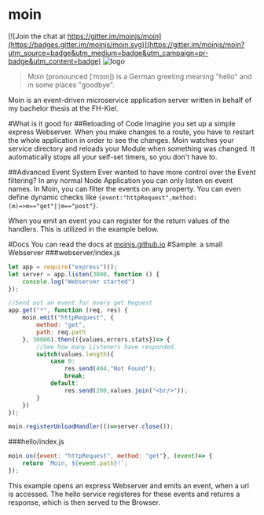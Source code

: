 # moin

[![Join the chat at https://gitter.im/moinjs/moin](https://badges.gitter.im/moinjs/moin.svg)](https://gitter.im/moinjs/moin?utm_source=badge&utm_medium=badge&utm_campaign=pr-badge&utm_content=badge)
![logo](https://raw.githubusercontent.com/moinjs/moin/master/logo.png)
>Moin (pronounced [ˈmɔɪn]) is a German greeting meaning "hello" and in some places "goodbye".

Moin is an event-driven microservice application server written in behalf of my bachelor thesis at the FH-Kiel.

#What is it good for
##Reloading of Code
Imagine you set up a simple express Webserver. When you make changes to a route, you have to restart the whole application in order to see the changes.
Moin watches your service directory and reloads your Module when something was changed. It automatically stops all your self-set timers, so you don't have to.

##Advanced Event System
Ever wanted to have more control over the Event filtering? In any normal Node Application you can only listen on event names.
In Moin, you can filter the events on any property. You can even define dynamic checks like `{event:"httpRequest",method:(m)=>m=="get"||m=="post"}`.
 
When you emit an event you can register for the return values of the handlers. This is utilized in the example below.

#Docs
You can read the docs at [moinjs.github.io](http://moinjs.github.io)
#Sample: a small Webserver
###webserver/index.js
````javascript
let app = require("express")();
let server = app.listen(3000, function () {
    console.log("Webserver started")
});

//Send out an event for every get Reguest
app.get("*", function (req, res) {
    moin.emit("httpRequest", {
        method: "get",
        path: req.path
    }, 30000).then(({values,errors,stats})=> {
        //See how many Listeners have responded.
        switch(values.length){
            case 0:
                res.send(404,"Not Found");
                break;
            default:
                res.send(200,values.join("<br/>"));
        }
    })
});

moin.registerUnloadHandler(()=>server.close());
````

###hello/index.js
````javascript
moin.on({event: "httpRequest", method: "get"}, (event)=> {
    return `Moin, ${event.path}!`;
});
````

This example opens an express Webserver and emits an event, when a url is accessed. The hello service registeres for these events and returns a response, which is then served to the Browser. 